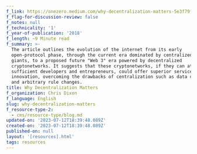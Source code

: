 ```yaml
---
f_link: https://onezero.medium.com/why-decentralization-matters-5e3f79f7638e
f_flag-for-discussion-review: false
f_notes: null
f_technicality: '1'
f_year-of-publication: '2018'
f_length: ~9 Minute read
f_summary: >-
  The article outlines the evolution of the internet from its early
  open-protocol phase, through the current era dominated by centralized tech
  giants, to a proposed future "Web 3" era powered by decentralized
  cryptonetworks. It suggests that these cryptonetworks, if they can attract
  sufficient developers and entrepreneurs, could offer superior services and
  innovation, overcoming the drawbacks of centralization such as data control
  and arbitrary rule changes.
title: Why Decentralization Matters
f_organization: Chris Dixon
f_language: English
slug: why-decentralization-matters
f_resource-type-2:
  - cms/resource-type/blog.md
updated-on: '2023-07-12T18:39:48.089Z'
created-on: '2023-07-12T18:39:48.089Z'
published-on: null
layout: '[resources].html'
tags: resources
---
```



